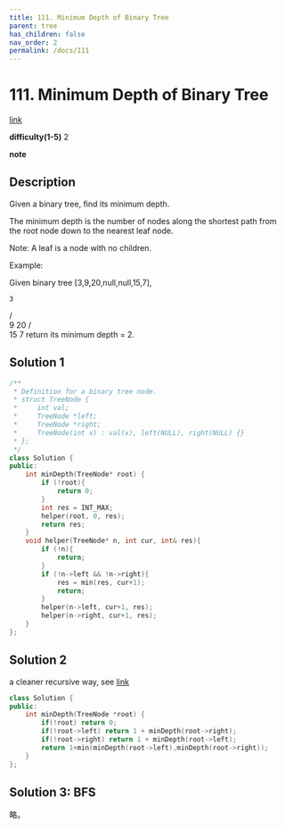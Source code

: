 ```yaml
---
title: 111. Minimum Depth of Binary Tree
parent: tree
has_children: false
nav_order: 2
permalink: /docs/111
---
```

# 111. Minimum Depth of Binary Tree
[link](https://leetcode.com/problems/minimum-depth-of-binary-tree/)

**difficulty(1-5)**
2

**note**

## Description
Given a binary tree, find its minimum depth.

The minimum depth is the number of nodes along the shortest path from the root node down to the nearest leaf node.

Note: A leaf is a node with no children.

Example:

Given binary tree [3,9,20,null,null,15,7],

    3
   / \
  9  20
    /  \
   15   7
return its minimum depth = 2.

## Solution 1
```c++
/**
 * Definition for a binary tree node.
 * struct TreeNode {
 *     int val;
 *     TreeNode *left;
 *     TreeNode *right;
 *     TreeNode(int x) : val(x), left(NULL), right(NULL) {}
 * };
 */
class Solution {
public:
    int minDepth(TreeNode* root) {
        if (!root){
            return 0;
        }
        int res = INT_MAX;
        helper(root, 0, res);
        return res;
    }
    void helper(TreeNode* n, int cur, int& res){
        if (!n){
            return;
        }
        if (!n->left && !n->right){
            res = min(res, cur+1);
            return;
        }
        helper(n->left, cur+1, res);
        helper(n->right, cur+1, res);
    }
};
```

## Solution 2
a cleaner recursive way, see [link](https://leetcode.com/problems/minimum-depth-of-binary-tree/discuss/36153/My-concise-c%2B%2B-solution)
```c++
class Solution {
public:
    int minDepth(TreeNode *root) {
        if(!root) return 0;
        if(!root->left) return 1 + minDepth(root->right);
        if(!root->right) return 1 + minDepth(root->left);
        return 1+min(minDepth(root->left),minDepth(root->right));
    }
};
```

## Solution 3: BFS
略。